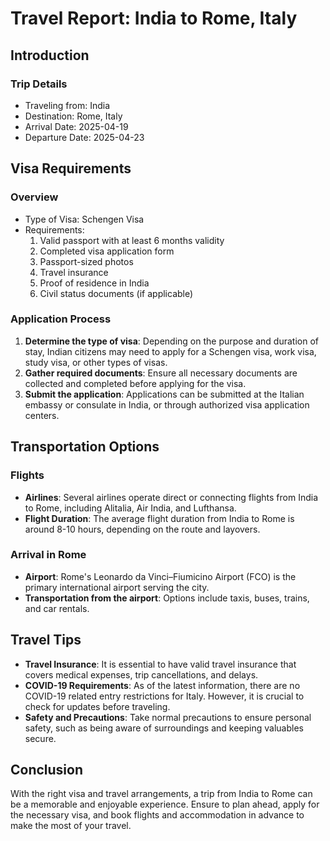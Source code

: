 # Travel Report: India to Rome, Italy
## Introduction
### Trip Details
- Traveling from: India
- Destination: Rome, Italy
- Arrival Date: 2025-04-19
- Departure Date: 2025-04-23
## Visa Requirements
### Overview
- Type of Visa: Schengen Visa
- Requirements: 
    1. Valid passport with at least 6 months validity
    2. Completed visa application form
    3. Passport-sized photos
    4. Travel insurance
    5. Proof of residence in India
    6. Civil status documents (if applicable)
### Application Process
1. **Determine the type of visa**: Depending on the purpose and duration of stay, Indian citizens may need to apply for a Schengen visa, work visa, study visa, or other types of visas.
2. **Gather required documents**: Ensure all necessary documents are collected and completed before applying for the visa.
3. **Submit the application**: Applications can be submitted at the Italian embassy or consulate in India, or through authorized visa application centers.
## Transportation Options
### Flights
- **Airlines**: Several airlines operate direct or connecting flights from India to Rome, including Alitalia, Air India, and Lufthansa.
- **Flight Duration**: The average flight duration from India to Rome is around 8-10 hours, depending on the route and layovers.
### Arrival in Rome
- **Airport**: Rome's Leonardo da Vinci–Fiumicino Airport (FCO) is the primary international airport serving the city.
- **Transportation from the airport**: Options include taxis, buses, trains, and car rentals.
## Travel Tips
- **Travel Insurance**: It is essential to have valid travel insurance that covers medical expenses, trip cancellations, and delays.
- **COVID-19 Requirements**: As of the latest information, there are no COVID-19 related entry restrictions for Italy. However, it is crucial to check for updates before traveling.
- **Safety and Precautions**: Take normal precautions to ensure personal safety, such as being aware of surroundings and keeping valuables secure.
## Conclusion
With the right visa and travel arrangements, a trip from India to Rome can be a memorable and enjoyable experience. Ensure to plan ahead, apply for the necessary visa, and book flights and accommodation in advance to make the most of your travel.